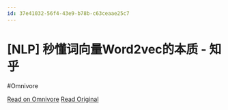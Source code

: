 ```yaml
---
id: 37e41032-56f4-43e9-b78b-c63ceaae25c7
---
```


# [NLP] 秒懂词向量Word2vec的本质 - 知乎
#Omnivore

[Read on Omnivore](https://omnivore.app/me/nlp-word-2-vec-18ef674ab06)
[Read Original](https://zhuanlan.zhihu.com/p/26306795)

